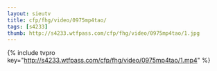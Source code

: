 ```yaml
--- 
layout: sieutv
title: cfp/fhg/video/0975mp4tao/
tags: [s4233]
thumb: http://s4233.wtfpass.com/cfp/fhg/video/0975mp4tao/1.jpg
---
```

{% include tvpro key="http://s4233.wtfpass.com/cfp/fhg/video/0975mp4tao/1.mp4" %} 
